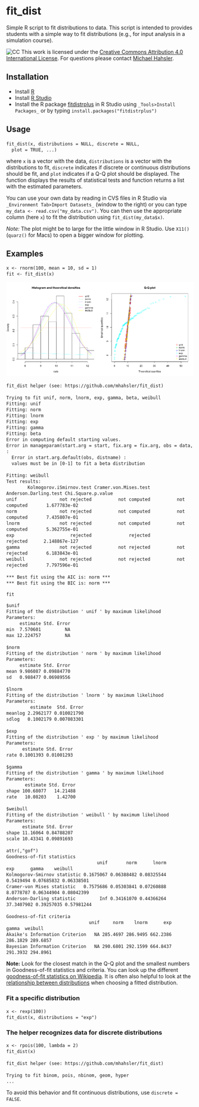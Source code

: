 # fit_dist
Simple R script to fit distributions to data. This script is intended to provides students with a simple way to fit distributions (e.g., for input analysis in a simulation course).

![CC](https://i.creativecommons.org/l/by/4.0/88x31.png)
This work is licensed under the
[Creative Commons Attribution 4.0 International License](http://creativecommons.org/licenses/by/4.0/). For questions please contact
[Michael Hahsler](http://michael.hahsler.net).


## Installation

* Install [R](https://cran.r-project.org/) 
* Install [R Studio](https://rstudio.com/products/rstudio/download/)
* Install the R package [fitdistrplus](https://cran.r-project.org/package=fitdistrplus) in R Studio using `_Tools>Install Packages_` or by typing `install.packages("fitdistrplus")`

## Usage

```
fit_dist(x, distributions = NULL, discrete = NULL, 
  plot = TRUE, ...)
```
where `x` is a vector with the data, `distributions` is a vector with the distributions to fit,
`discrete` indicates if discrete or continuous distributions should be fit, and
`plot` indicates if a Q-Q plot should be displayed. The function displays the results of statistical tests and function returns a list with the estimated parameters.

You can use your own data by reading in CVS files in R Studio via `_Environment Tab>Import Datasets_` (window to the right) or you can type `my_data <- read.csv("my_data.csv")`. You can then use the appropriate column (here `x`) to fit the distribution using `fit_dist(my_data$x)`.

_Note:_ The plot might be to large for the little window in R Studio. Use `X11()` (`quarz()` for Macs) to open a bigger window for plotting.


## Examples

```
x <- rnorm(100, mean = 10, sd = 1)
fit <- fit_dist(x)
```

![Q-Q plot](example.png)

```
fit_dist helper (see: https://github.com/mhahsler/fit_dist)

Trying to fit unif, norm, lnorm, exp, gamma, beta, weibull 
Fitting: unif 
Fitting: norm 
Fitting: lnorm 
Fitting: exp 
Fitting: gamma 
Fitting: beta 
Error in computing default starting values.
Error in manageparam(start.arg = start, fix.arg = fix.arg, obs = data,  : 
  Error in start.arg.default(obs, distname) : 
  values must be in [0-1] to fit a beta distribution

Fitting: weibull 
Test results:
        Kolmogorov.iSmirnov.test Cramer.von.Mises.test Anderson.Darling.test Chi.Square.p.value
unif                not rejected          not computed          not computed       1.677783e-02
norm                not rejected          not computed          not computed       7.435807e-01
lnorm               not rejected          not computed          not computed       5.362755e-01
exp                     rejected              rejected              rejected      2.148867e-127
gamma               not rejected          not rejected          not rejected       6.183843e-01
weibull             not rejected          not rejected          not rejected       7.797596e-01

*** Best fit using the AIC is: norm ***
*** Best fit using the BIC is: norm ***
```

```
fit
```

```
$unif
Fitting of the distribution ' unif ' by maximum likelihood 
Parameters:
     estimate Std. Error
min  7.570601         NA
max 12.224757         NA

$norm
Fitting of the distribution ' norm ' by maximum likelihood 
Parameters:
     estimate Std. Error
mean 9.986087 0.09884770
sd   0.988477 0.06989556

$lnorm
Fitting of the distribution ' lnorm ' by maximum likelihood 
Parameters:
         estimate  Std. Error
meanlog 2.2962177 0.010021790
sdlog   0.1002179 0.007083301

$exp
Fitting of the distribution ' exp ' by maximum likelihood 
Parameters:
      estimate Std. Error
rate 0.1001393 0.01001293

$gamma
Fitting of the distribution ' gamma ' by maximum likelihood 
Parameters:
       estimate Std. Error
shape 100.68077   14.21488
rate   10.08203    1.42700

$weibull
Fitting of the distribution ' weibull ' by maximum likelihood 
Parameters:
      estimate Std. Error
shape 11.16064 0.84788207
scale 10.43341 0.09891693

attr(,"gof")
Goodness-of-fit statistics
                                  unif       norm      lnorm        exp      gamma    weibull
Kolmogorov-Smirnov statistic 0.1675067 0.06388482 0.08325544  0.5419494 0.07685832 0.06338501
Cramer-von Mises statistic   0.7575686 0.05303841 0.07260888  8.0778787 0.06344904 0.08042399
Anderson-Darling statistic         Inf 0.34161070 0.44366264 37.3407902 0.39257035 0.57981244

Goodness-of-fit criteria
                               unif     norm    lnorm      exp    gamma  weibull
Akaike's Information Criterion   NA 285.4697 286.9495 662.2386 286.1829 289.6857
Bayesian Information Criterion   NA 290.6801 292.1599 664.8437 291.3932 294.8961
```

__Note:__ Look for the closest match in the Q-Q plot and the smallest numbers in Goodness-of-fit statistics and criteria. You can look up the different [goodness-of-fit statistics on Wikipedia](https://en.wikipedia.org/wiki/Goodness_of_fit). It is often also helpful to look at the
[relationship between distributions](https://en.wikipedia.org/wiki/Relationships_among_probability_distributions) when choosing a fitted distribution.   



### Fit a specific distribution
```
x <- rexp(100))
fit_dist(x, distributions = "exp")
```

### The helper recognizes data for discrete distributions 
```
x <- rpois(100, lambda = 2)
fit_dist(x)

fit_dist helper (see: https://github.com/mhahsler/fit_dist)

Trying to fit binom, pois, nbinom, geom, hyper 
...
```

To avoid this behavior and fit continuous distributions, use `discrete = FALSE`.